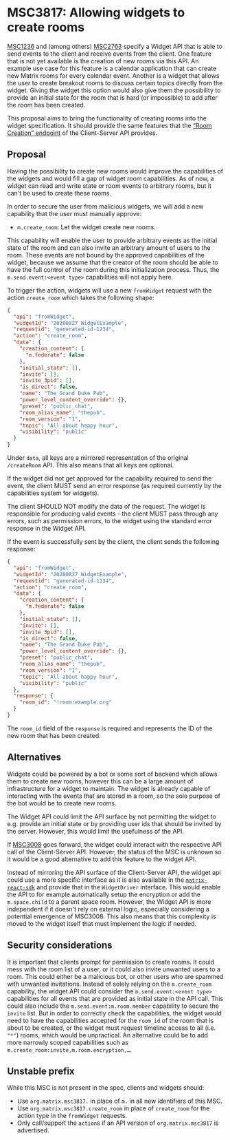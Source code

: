 # MSC3817: Allowing widgets to create rooms

[MSC1236](https://github.com/matrix-org/matrix-doc/issues/1236) and (among others)
[MSC2763](https://github.com/matrix-org/matrix-spec-proposals/pull/2762) specify a Widget API that
is able to send events to the client and receive events from the client. One feature that is not yet
available is the creation of new rooms via this API. An example use case for this feature is a
calendar application that can create new Matrix rooms for every calendar event. Another is a widget
that allows the user to create breakout rooms to discuss certain topics directly from the widget.
Giving the widget this option would also give them the possibility to provide an initial state for
the room that is hard (or impossible) to add after the room has been created.

This proposal aims to bring the functionality of creating rooms into the widget specification. It
should provide the same features that the
[“Room Creation” endpoint](https://spec.matrix.org/v1.2/client-server-api/#creation) of the
Client-Server API provides.

## Proposal

Having the possibility to create new rooms would improve the capabilities of the widgets and would
fill a gap of widget room capabilities. As of now, a widget can read and write state or room events
to arbitrary rooms, but it can't be used to create these rooms.

In order to secure the user from malicious widgets, we will add a new capability that the user must
manually approve:

- `m.create_room`: Let the widget create new rooms.

This capability will enable the user to provide arbitrary events as the initial state of the room and
can also invite an arbitrary amount of users to the room. These events are not bound by the approved
capabilities of the widget, because we assume that the creator of the room should be able to have the
full control of the room during this initialization process. Thus, the `m.send.event:<event type>`
capabilities will not apply here.

To trigger the action, widgets will use a new `fromWidget` request with the action `create_room` which
takes the following shape:

```json
{
  "api": "fromWidget",
  "widgetId": "20200827_WidgetExample",
  "requestid": "generated-id-1234",
  "action": "create_room",
  "data": {
    "creation_content": {
      "m.federate": false
    },
    "initial_state": [],
    "invite": [],
    "invite_3pid": [],
    "is_direct": false,
    "name": "The Grand Duke Pub",
    "power_level_content_override": {},
    "preset": "public_chat",
    "room_alias_name": "thepub",
    "room_version": "1",
    "topic": "All about happy hour",
    "visibility": "public"
  }
}
```

Under `data`, all keys are a mirrored representation of the original `/createRoom` API. This also
means that all keys are optional.

If the widget did not get approved for the capability required to send the event, the client MUST
send an error response (as required currently by the capabilities system for widgets).

The client SHOULD NOT modify the data of the request. The widget is responsible for producing valid
events - the client MUST pass through any errors, such as permission errors, to the widget using the
standard error response in the Widget API.

If the event is successfully sent by the client, the client sends the following response:

```json
{
  "api": "fromWidget",
  "widgetId": "20200827_WidgetExample",
  "requestid": "generated-id-1234",
  "action": "create_room",
  "data": {
    "creation_content": {
      "m.federate": false
    },
    "initial_state": [],
    "invite": [],
    "invite_3pid": [],
    "is_direct": false,
    "name": "The Grand Duke Pub",
    "power_level_content_override": {},
    "preset": "public_chat",
    "room_alias_name": "thepub",
    "room_version": "1",
    "topic": "All about happy hour",
    "visibility": "public"
  },
  "response": {
    "room_id": "!room:example.org"
  }
}
```

The `room_id` field of the `response` is required and represents the ID of the new room that has been
created.

## Alternatives

Widgets could be powered by a bot or some sort of backend which allows them to create new rooms,
however this can be a large amount of infrastructure for a widget to maintain. The widget is already
capable of interacting with the events that are stored in a room, so the sole purpose of the bot
would be to create new rooms.

The Widget API could limit the API surface by not permitting the widget to e.g. provide an initial
state or by providing user ids that should be invited by the server. However, this would limit the
usefulness of the API.

If [MSC3008](https://github.com/matrix-org/matrix-spec-proposals/pull/3008) goes forward, the widget
could interact with the respective API call of the Client-Server API. However, the status of the MSC
is unknown so it would be a good alternative to add this feature to the widget API.

Instead of mirroring the API surface of the Client-Server API, the widget api could use a more
specific interface as it is also available in the
[`matrix-react-sdk`](https://github.com/matrix-org/matrix-react-sdk/blob/c67b41fbde06e302e0ca296d99fbcea9f95b4a78/src/createRoom.ts#L52-L67)
and provide that in the `WidgetDriver` interface. This would enable the API to for example automatically
setup the encryption or add the `m.space.child` to a parent space room. However, the Widget API is
more independent if it doesn't rely on external logic, especially considering a potential emergence
of MSC3008. This also means that this complexity is moved to the widget itself that must implement
the logic if needed.

## Security considerations

It is important that clients prompt for permission to create rooms. It could mess with the room list
of a user, or it could also invite unwanted users to a room. This could either be a malicious bot,
or other users who are spammed with unwanted invitations. Instead of solely relying on the
`m.create_room` capability, the widget API could consider the `m.send.event:<event type>` capabilities
for all events that are provided as initial state in the API call. This could also include the
`m.send.event:m.room.member` capability to secure the `invite` list. But in order to correctly check
the capabilities, the widget would need to have the capabilities accepted for the `room_id` of the
room that is about to be created, or the widget must request timeline access to all (i.e. `"*"`)
rooms, which would be unpractical. An alternative could be to add more narrowly scoped capabilities
such as `m.create_room:invite,m.room.encryption,…`.

## Unstable prefix

While this MSC is not present in the spec, clients and widgets should:

- Use `org.matrix.msc3817.` in place of `m.` in all new identifiers of this MSC.
- Use `org.matrix.msc3817.create_room` in place of `create_room` for the action type in the
  `fromWidget` requests.
- Only call/support the `action`s if an API version of `org.matrix.msc3817` is advertised.
